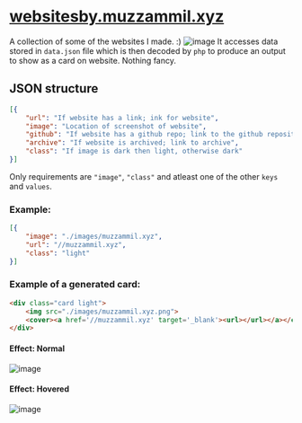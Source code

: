 
# [websitesby.muzzammil.xyz](https://websitesby.muzzammil.xyz)
A collection of some of the websites I made. :)
![image](https://user-images.githubusercontent.com/12321712/44597798-7c0bc000-a7ee-11e8-8d64-7b5bb9bd8f6f.png)
It accesses data stored in `data.json` file which is then decoded by `php` to produce an output to show as a card on website. Nothing fancy.
## JSON structure
```json
[{
	"url": "If website has a link; ink for website",
	"image": "Location of screenshot of website",
	"github": "If website has a github repo; link to the github repository",
	"archive": "If website is archived; link to archive",
	"class": "If image is dark then light, otherwise dark"
}]
```
Only requirements are `"image"`, `"class"` and atleast one of the other `keys` and `values`.
### Example:
```json
[{
	"image": "./images/muzzammil.xyz",
	"url": "//muzzammil.xyz",
	"class": "light"
}]
```
### Example of a generated card:
```html
<div class="card light">
    <img src="./images/muzzammil.xyz.png">
    <cover><a href='//muzzammil.xyz' target='_blank'><url></url></a></cover>
</div>
```
#### Effect: Normal
![image](https://user-images.githubusercontent.com/12321712/44597995-2be12d80-a7ef-11e8-9067-24f7cf19dcb7.png)
#### Effect: Hovered
![image](https://user-images.githubusercontent.com/12321712/44598061-5e8b2600-a7ef-11e8-8150-1b77aed0106f.png)
